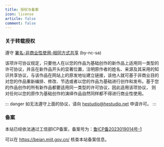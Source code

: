```yaml
---
title: 授权与备案
icon: license
article: false
comment: false
---
```


### 关于转载授权
遵守 [署名-非商业性使用-相同方式共享](https://creativecommons.org/licenses/by-nc-sa/4.0/) (by-nc-sa)

该项许可协议规定，只要他人在以您的作品为基础创作的新作品上适用同一类型的许可协议，并且在新作品开头的显著位置，注明原作者的姓名、来源及其采用的知识共享协议，与该作品在网站上的原发地址建立链接，该他人就可基于非商业目的对您的作品重新编排、修改、节选或者以您的作品为基础进行创作和发布。基于您的作品创作的所有新作品都要适用同一类型的许可协议，因此适用该项协议， 则对任何以您的原作为基础创作的演绎作品自然同样都不得进行商业性使用。

::: danger
如无法遵守上面的协议，请向 hestudio@hestudio.net 申请许可。
:::

### 备案

本站已经依法通过工信部ICP备案，备案号为：[鲁ICP备2023019014号-1](https://beian.miit.gov.cn/)

可以在 https://beian.miit.gov.cn/ 核查本站备案信息。

<Share colorful />
